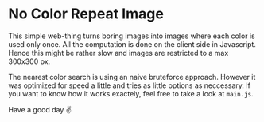 # No Color Repeat Image

This simple web-thing turns boring images into images
where each color is used only once. All the computation
is done on the client side in Javascript. Hence this might
be rather slow and images are restricted to a max 300x300 px.

The nearest color search is using an naive bruteforce approach.
However it was optimized for speed a little and tries as little
options as neccessary. If you want to know how it works exactely,
feel free to take a look at `main.js`.

Have a good day ✌️
